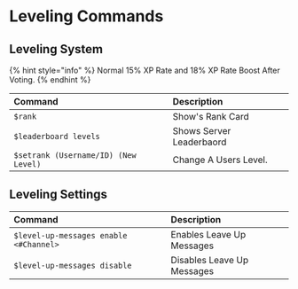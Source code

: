 # Leveling Commands

## Leveling System

{% hint style="info" %}
Normal 15% XP Rate and 18% XP Rate Boost After Voting.
{% endhint %}

| Command | Description |
| :--- | :--- |
| `$rank` | Show's Rank Card |
| `$leaderboard levels` | Shows Server Leaderbaord |
| `$setrank (Username/ID) (New Level)` | Change A Users Level. |

## Leveling Settings <a id="welcome-leave-messages"></a>

| Command | Description |
| :--- | :--- |
| `$level-up-messages enable <#Channel>` | Enables Leave Up Messages |
| `$level-up-messages disable` | Disables Leave Up Messages |

